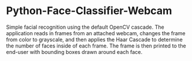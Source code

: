# Python-Face-Classifier-Webcam
Simple facial recognition using the default OpenCV cascade. The application reads in frames from an attached webcam, changes the frame from color to grayscale, and then applies the Haar Cascade to determine the number of faces inside of each frame. The frame is then printed to the end-user with bounding boxes drawn around each face.
